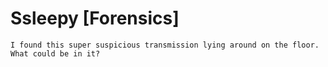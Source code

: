 # Ssleepy [Forensics]
```
I found this super suspicious transmission lying around on the floor. What could be in it?
```

